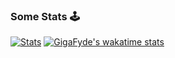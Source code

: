 ### Some Stats 🕹️
[![Stats](https://github-readme-stats.vercel.app/api/top-langs/?username=gigafyde&layout=compact&langs_count=8)](https://github.com/GigaFyde)
[![GigaFyde's wakatime stats](https://github-readme-stats.vercel.app/api/wakatime?username=gigafyde&layout=compact)](https://github.com/GigaFyde)
